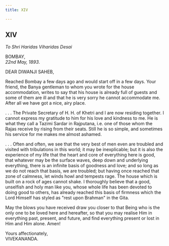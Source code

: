 ```yaml
---
title: XIV

---
```





  

  


## XIV

*To Shri Haridas Viharidas Desai*

BOMBAY,  
*22nd May, 1893*.

DEAR DIWANJI SAHEB,

Reached Bombay a few days ago and would start off in a few days. Your
friend, the Banya gentleman to whom you wrote for the house
accommodation, writes to say that his house is already full of guests
and some of them are ill and that he is very sorry he cannot accommodate
me. After all we have got a nice, airy place.

. . . The Private Secretary of H. H. of Khetri and I are now residing
together. I cannot express my gratitude to him for his love and kindness
to me. He is what they call a Tazimi Sardar in Rajputana, i.e. one of
those whom the Rajas receive by rising from their seats. Still he is so
simple, and sometimes his service for me makes me almost ashamed.

. . . Often and often, we see that the very best of men even are
troubled and visited with tribulations in this world; it may be
inexplicable; but it is also the experience of my life that the heart
and core of everything here is good, that whatever may be the surface
waves, deep down and underlying everything, there is an infinite basis
of goodness and love; and so long as we do not reach that basis, we are
troubled; but having once reached that zone of calmness, let winds howl
and tempests rage. The house which is built on a rock of ages cannot
shake. I thoroughly believe that a good, unselfish and holy man like
you, whose whole life has been devoted to doing good to others, has
already reached this basis of firmness which the Lord Himself has styled
as "rest upon Brahman" in the Gita.

May the blows you have received draw you closer to that Being who is the
only one to be loved here and hereafter, so that you may realise Him in
everything past, present, and future, and find everything present or
lost in Him and Him alone. Amen!

Yours affectionately,  
VIVEKANANDA.


